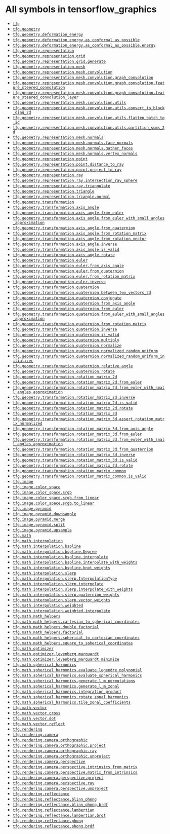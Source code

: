 # All symbols in tensorflow_graphics

*  <a href="./tfg.md"><code>tfg</code></a>
*  <a href="./tfg/geometry.md"><code>tfg.geometry</code></a>
*  <a href="./tfg/geometry/deformation_energy.md"><code>tfg.geometry.deformation_energy</code></a>
*  <a href="./tfg/geometry/deformation_energy/as_conformal_as_possible.md"><code>tfg.geometry.deformation_energy.as_conformal_as_possible</code></a>
*  <a href="./tfg/geometry/deformation_energy/as_conformal_as_possible/energy.md"><code>tfg.geometry.deformation_energy.as_conformal_as_possible.energy</code></a>
*  <a href="./tfg/geometry/representation.md"><code>tfg.geometry.representation</code></a>
*  <a href="./tfg/geometry/representation/grid.md"><code>tfg.geometry.representation.grid</code></a>
*  <a href="./tfg/geometry/representation/grid/generate.md"><code>tfg.geometry.representation.grid.generate</code></a>
*  <a href="./tfg/geometry/representation/mesh.md"><code>tfg.geometry.representation.mesh</code></a>
*  <a href="./tfg/geometry/representation/mesh/convolution.md"><code>tfg.geometry.representation.mesh.convolution</code></a>
*  <a href="./tfg/geometry/representation/mesh/convolution/graph_convolution.md"><code>tfg.geometry.representation.mesh.convolution.graph_convolution</code></a>
*  <a href="./tfg/geometry/representation/mesh/convolution/graph_convolution/feature_steered_convolution.md"><code>tfg.geometry.representation.mesh.convolution.graph_convolution.feature_steered_convolution</code></a>
*  <a href="./tfg/geometry/representation/mesh/convolution/graph_convolution/feature_steered_convolution_layer.md"><code>tfg.geometry.representation.mesh.convolution.graph_convolution.feature_steered_convolution_layer</code></a>
*  <a href="./tfg/geometry/representation/mesh/convolution/utils.md"><code>tfg.geometry.representation.mesh.convolution.utils</code></a>
*  <a href="./tfg/geometry/representation/mesh/convolution/utils/convert_to_block_diag_2d.md"><code>tfg.geometry.representation.mesh.convolution.utils.convert_to_block_diag_2d</code></a>
*  <a href="./tfg/geometry/representation/mesh/convolution/utils/flatten_batch_to_2d.md"><code>tfg.geometry.representation.mesh.convolution.utils.flatten_batch_to_2d</code></a>
*  <a href="./tfg/geometry/representation/mesh/convolution/utils/partition_sums_2d.md"><code>tfg.geometry.representation.mesh.convolution.utils.partition_sums_2d</code></a>
*  <a href="./tfg/geometry/representation/mesh/normals.md"><code>tfg.geometry.representation.mesh.normals</code></a>
*  <a href="./tfg/geometry/representation/mesh/normals/face_normals.md"><code>tfg.geometry.representation.mesh.normals.face_normals</code></a>
*  <a href="./tfg/geometry/representation/mesh/normals/gather_faces.md"><code>tfg.geometry.representation.mesh.normals.gather_faces</code></a>
*  <a href="./tfg/geometry/representation/mesh/normals/vertex_normals.md"><code>tfg.geometry.representation.mesh.normals.vertex_normals</code></a>
*  <a href="./tfg/geometry/representation/point.md"><code>tfg.geometry.representation.point</code></a>
*  <a href="./tfg/geometry/representation/point/distance_to_ray.md"><code>tfg.geometry.representation.point.distance_to_ray</code></a>
*  <a href="./tfg/geometry/representation/point/project_to_ray.md"><code>tfg.geometry.representation.point.project_to_ray</code></a>
*  <a href="./tfg/geometry/representation/ray.md"><code>tfg.geometry.representation.ray</code></a>
*  <a href="./tfg/geometry/representation/ray/intersection_ray_sphere.md"><code>tfg.geometry.representation.ray.intersection_ray_sphere</code></a>
*  <a href="./tfg/geometry/representation/ray/triangulate.md"><code>tfg.geometry.representation.ray.triangulate</code></a>
*  <a href="./tfg/geometry/representation/triangle.md"><code>tfg.geometry.representation.triangle</code></a>
*  <a href="./tfg/geometry/representation/triangle/normal.md"><code>tfg.geometry.representation.triangle.normal</code></a>
*  <a href="./tfg/geometry/transformation.md"><code>tfg.geometry.transformation</code></a>
*  <a href="./tfg/geometry/transformation/axis_angle.md"><code>tfg.geometry.transformation.axis_angle</code></a>
*  <a href="./tfg/geometry/transformation/axis_angle/from_euler.md"><code>tfg.geometry.transformation.axis_angle.from_euler</code></a>
*  <a href="./tfg/geometry/transformation/axis_angle/from_euler_with_small_angles_approximation.md"><code>tfg.geometry.transformation.axis_angle.from_euler_with_small_angles_approximation</code></a>
*  <a href="./tfg/geometry/transformation/axis_angle/from_quaternion.md"><code>tfg.geometry.transformation.axis_angle.from_quaternion</code></a>
*  <a href="./tfg/geometry/transformation/axis_angle/from_rotation_matrix.md"><code>tfg.geometry.transformation.axis_angle.from_rotation_matrix</code></a>
*  <a href="./tfg/geometry/transformation/axis_angle/from_rotation_vector.md"><code>tfg.geometry.transformation.axis_angle.from_rotation_vector</code></a>
*  <a href="./tfg/geometry/transformation/axis_angle/inverse.md"><code>tfg.geometry.transformation.axis_angle.inverse</code></a>
*  <a href="./tfg/geometry/transformation/axis_angle/is_valid.md"><code>tfg.geometry.transformation.axis_angle.is_valid</code></a>
*  <a href="./tfg/geometry/transformation/axis_angle/rotate.md"><code>tfg.geometry.transformation.axis_angle.rotate</code></a>
*  <a href="./tfg/geometry/transformation/euler.md"><code>tfg.geometry.transformation.euler</code></a>
*  <a href="./tfg/geometry/transformation/euler/from_axis_angle.md"><code>tfg.geometry.transformation.euler.from_axis_angle</code></a>
*  <a href="./tfg/geometry/transformation/euler/from_quaternion.md"><code>tfg.geometry.transformation.euler.from_quaternion</code></a>
*  <a href="./tfg/geometry/transformation/euler/from_rotation_matrix.md"><code>tfg.geometry.transformation.euler.from_rotation_matrix</code></a>
*  <a href="./tfg/geometry/transformation/euler/inverse.md"><code>tfg.geometry.transformation.euler.inverse</code></a>
*  <a href="./tfg/geometry/transformation/quaternion.md"><code>tfg.geometry.transformation.quaternion</code></a>
*  <a href="./tfg/geometry/transformation/quaternion/between_two_vectors_3d.md"><code>tfg.geometry.transformation.quaternion.between_two_vectors_3d</code></a>
*  <a href="./tfg/geometry/transformation/quaternion/conjugate.md"><code>tfg.geometry.transformation.quaternion.conjugate</code></a>
*  <a href="./tfg/geometry/transformation/quaternion/from_axis_angle.md"><code>tfg.geometry.transformation.quaternion.from_axis_angle</code></a>
*  <a href="./tfg/geometry/transformation/quaternion/from_euler.md"><code>tfg.geometry.transformation.quaternion.from_euler</code></a>
*  <a href="./tfg/geometry/transformation/quaternion/from_euler_with_small_angles_approximation.md"><code>tfg.geometry.transformation.quaternion.from_euler_with_small_angles_approximation</code></a>
*  <a href="./tfg/geometry/transformation/quaternion/from_rotation_matrix.md"><code>tfg.geometry.transformation.quaternion.from_rotation_matrix</code></a>
*  <a href="./tfg/geometry/transformation/quaternion/inverse.md"><code>tfg.geometry.transformation.quaternion.inverse</code></a>
*  <a href="./tfg/geometry/transformation/quaternion/is_valid.md"><code>tfg.geometry.transformation.quaternion.is_valid</code></a>
*  <a href="./tfg/geometry/transformation/quaternion/multiply.md"><code>tfg.geometry.transformation.quaternion.multiply</code></a>
*  <a href="./tfg/geometry/transformation/quaternion/normalize.md"><code>tfg.geometry.transformation.quaternion.normalize</code></a>
*  <a href="./tfg/geometry/transformation/quaternion/normalized_random_uniform.md"><code>tfg.geometry.transformation.quaternion.normalized_random_uniform</code></a>
*  <a href="./tfg/geometry/transformation/quaternion/normalized_random_uniform_initializer.md"><code>tfg.geometry.transformation.quaternion.normalized_random_uniform_initializer</code></a>
*  <a href="./tfg/geometry/transformation/quaternion/relative_angle.md"><code>tfg.geometry.transformation.quaternion.relative_angle</code></a>
*  <a href="./tfg/geometry/transformation/quaternion/rotate.md"><code>tfg.geometry.transformation.quaternion.rotate</code></a>
*  <a href="./tfg/geometry/transformation/rotation_matrix_2d.md"><code>tfg.geometry.transformation.rotation_matrix_2d</code></a>
*  <a href="./tfg/geometry/transformation/rotation_matrix_2d/from_euler.md"><code>tfg.geometry.transformation.rotation_matrix_2d.from_euler</code></a>
*  <a href="./tfg/geometry/transformation/rotation_matrix_2d/from_euler_with_small_angles_approximation.md"><code>tfg.geometry.transformation.rotation_matrix_2d.from_euler_with_small_angles_approximation</code></a>
*  <a href="./tfg/geometry/transformation/rotation_matrix_2d/inverse.md"><code>tfg.geometry.transformation.rotation_matrix_2d.inverse</code></a>
*  <a href="./tfg/geometry/transformation/rotation_matrix_2d/is_valid.md"><code>tfg.geometry.transformation.rotation_matrix_2d.is_valid</code></a>
*  <a href="./tfg/geometry/transformation/rotation_matrix_2d/rotate.md"><code>tfg.geometry.transformation.rotation_matrix_2d.rotate</code></a>
*  <a href="./tfg/geometry/transformation/rotation_matrix_3d.md"><code>tfg.geometry.transformation.rotation_matrix_3d</code></a>
*  <a href="./tfg/geometry/transformation/rotation_matrix_3d/assert_rotation_matrix_normalized.md"><code>tfg.geometry.transformation.rotation_matrix_3d.assert_rotation_matrix_normalized</code></a>
*  <a href="./tfg/geometry/transformation/rotation_matrix_3d/from_axis_angle.md"><code>tfg.geometry.transformation.rotation_matrix_3d.from_axis_angle</code></a>
*  <a href="./tfg/geometry/transformation/rotation_matrix_3d/from_euler.md"><code>tfg.geometry.transformation.rotation_matrix_3d.from_euler</code></a>
*  <a href="./tfg/geometry/transformation/rotation_matrix_3d/from_euler_with_small_angles_approximation.md"><code>tfg.geometry.transformation.rotation_matrix_3d.from_euler_with_small_angles_approximation</code></a>
*  <a href="./tfg/geometry/transformation/rotation_matrix_3d/from_quaternion.md"><code>tfg.geometry.transformation.rotation_matrix_3d.from_quaternion</code></a>
*  <a href="./tfg/geometry/transformation/rotation_matrix_3d/inverse.md"><code>tfg.geometry.transformation.rotation_matrix_3d.inverse</code></a>
*  <a href="./tfg/geometry/transformation/rotation_matrix_3d/is_valid.md"><code>tfg.geometry.transformation.rotation_matrix_3d.is_valid</code></a>
*  <a href="./tfg/geometry/transformation/rotation_matrix_3d/rotate.md"><code>tfg.geometry.transformation.rotation_matrix_3d.rotate</code></a>
*  <a href="./tfg/geometry/transformation/rotation_matrix_common.md"><code>tfg.geometry.transformation.rotation_matrix_common</code></a>
*  <a href="./tfg/geometry/transformation/rotation_matrix_common/is_valid.md"><code>tfg.geometry.transformation.rotation_matrix_common.is_valid</code></a>
*  <a href="./tfg/image.md"><code>tfg.image</code></a>
*  <a href="./tfg/image/color_space.md"><code>tfg.image.color_space</code></a>
*  <a href="./tfg/image/color_space/srgb.md"><code>tfg.image.color_space.srgb</code></a>
*  <a href="./tfg/image/color_space/srgb/from_linear.md"><code>tfg.image.color_space.srgb.from_linear</code></a>
*  <a href="./tfg/image/color_space/srgb/to_linear.md"><code>tfg.image.color_space.srgb.to_linear</code></a>
*  <a href="./tfg/image/pyramid.md"><code>tfg.image.pyramid</code></a>
*  <a href="./tfg/image/pyramid/downsample.md"><code>tfg.image.pyramid.downsample</code></a>
*  <a href="./tfg/image/pyramid/merge.md"><code>tfg.image.pyramid.merge</code></a>
*  <a href="./tfg/image/pyramid/split.md"><code>tfg.image.pyramid.split</code></a>
*  <a href="./tfg/image/pyramid/upsample.md"><code>tfg.image.pyramid.upsample</code></a>
*  <a href="./tfg/math.md"><code>tfg.math</code></a>
*  <a href="./tfg/math/interpolation.md"><code>tfg.math.interpolation</code></a>
*  <a href="./tfg/math/interpolation/bspline.md"><code>tfg.math.interpolation.bspline</code></a>
*  <a href="./tfg/math/interpolation/bspline/Degree.md"><code>tfg.math.interpolation.bspline.Degree</code></a>
*  <a href="./tfg/math/interpolation/bspline/interpolate.md"><code>tfg.math.interpolation.bspline.interpolate</code></a>
*  <a href="./tfg/math/interpolation/bspline/interpolate_with_weights.md"><code>tfg.math.interpolation.bspline.interpolate_with_weights</code></a>
*  <a href="./tfg/math/interpolation/bspline/knot_weights.md"><code>tfg.math.interpolation.bspline.knot_weights</code></a>
*  <a href="./tfg/math/interpolation/slerp.md"><code>tfg.math.interpolation.slerp</code></a>
*  <a href="./tfg/math/interpolation/slerp/InterpolationType.md"><code>tfg.math.interpolation.slerp.InterpolationType</code></a>
*  <a href="./tfg/math/interpolation/slerp/interpolate.md"><code>tfg.math.interpolation.slerp.interpolate</code></a>
*  <a href="./tfg/math/interpolation/slerp/interpolate_with_weights.md"><code>tfg.math.interpolation.slerp.interpolate_with_weights</code></a>
*  <a href="./tfg/math/interpolation/slerp/quaternion_weights.md"><code>tfg.math.interpolation.slerp.quaternion_weights</code></a>
*  <a href="./tfg/math/interpolation/slerp/vector_weights.md"><code>tfg.math.interpolation.slerp.vector_weights</code></a>
*  <a href="./tfg/math/interpolation/weighted.md"><code>tfg.math.interpolation.weighted</code></a>
*  <a href="./tfg/math/interpolation/weighted/interpolate.md"><code>tfg.math.interpolation.weighted.interpolate</code></a>
*  <a href="./tfg/math/math_helpers.md"><code>tfg.math.math_helpers</code></a>
*  <a href="./tfg/math/math_helpers/cartesian_to_spherical_coordinates.md"><code>tfg.math.math_helpers.cartesian_to_spherical_coordinates</code></a>
*  <a href="./tfg/math/math_helpers/double_factorial.md"><code>tfg.math.math_helpers.double_factorial</code></a>
*  <a href="./tfg/math/math_helpers/factorial.md"><code>tfg.math.math_helpers.factorial</code></a>
*  <a href="./tfg/math/math_helpers/spherical_to_cartesian_coordinates.md"><code>tfg.math.math_helpers.spherical_to_cartesian_coordinates</code></a>
*  <a href="./tfg/math/math_helpers/square_to_spherical_coordinates.md"><code>tfg.math.math_helpers.square_to_spherical_coordinates</code></a>
*  <a href="./tfg/math/optimizer.md"><code>tfg.math.optimizer</code></a>
*  <a href="./tfg/math/optimizer/levenberg_marquardt.md"><code>tfg.math.optimizer.levenberg_marquardt</code></a>
*  <a href="./tfg/math/optimizer/levenberg_marquardt/minimize.md"><code>tfg.math.optimizer.levenberg_marquardt.minimize</code></a>
*  <a href="./tfg/math/spherical_harmonics.md"><code>tfg.math.spherical_harmonics</code></a>
*  <a href="./tfg/math/spherical_harmonics/evaluate_legendre_polynomial.md"><code>tfg.math.spherical_harmonics.evaluate_legendre_polynomial</code></a>
*  <a href="./tfg/math/spherical_harmonics/evaluate_spherical_harmonics.md"><code>tfg.math.spherical_harmonics.evaluate_spherical_harmonics</code></a>
*  <a href="./tfg/math/spherical_harmonics/generate_l_m_permutations.md"><code>tfg.math.spherical_harmonics.generate_l_m_permutations</code></a>
*  <a href="./tfg/math/spherical_harmonics/generate_l_m_zonal.md"><code>tfg.math.spherical_harmonics.generate_l_m_zonal</code></a>
*  <a href="./tfg/math/spherical_harmonics/integration_product.md"><code>tfg.math.spherical_harmonics.integration_product</code></a>
*  <a href="./tfg/math/spherical_harmonics/rotate_zonal_harmonics.md"><code>tfg.math.spherical_harmonics.rotate_zonal_harmonics</code></a>
*  <a href="./tfg/math/spherical_harmonics/tile_zonal_coefficients.md"><code>tfg.math.spherical_harmonics.tile_zonal_coefficients</code></a>
*  <a href="./tfg/math/vector.md"><code>tfg.math.vector</code></a>
*  <a href="./tfg/math/vector/cross.md"><code>tfg.math.vector.cross</code></a>
*  <a href="./tfg/math/vector/dot.md"><code>tfg.math.vector.dot</code></a>
*  <a href="./tfg/math/vector/reflect.md"><code>tfg.math.vector.reflect</code></a>
*  <a href="./tfg/rendering.md"><code>tfg.rendering</code></a>
*  <a href="./tfg/rendering/camera.md"><code>tfg.rendering.camera</code></a>
*  <a href="./tfg/rendering/camera/orthographic.md"><code>tfg.rendering.camera.orthographic</code></a>
*  <a href="./tfg/rendering/camera/orthographic/project.md"><code>tfg.rendering.camera.orthographic.project</code></a>
*  <a href="./tfg/rendering/camera/orthographic/ray.md"><code>tfg.rendering.camera.orthographic.ray</code></a>
*  <a href="./tfg/rendering/camera/orthographic/unproject.md"><code>tfg.rendering.camera.orthographic.unproject</code></a>
*  <a href="./tfg/rendering/camera/perspective.md"><code>tfg.rendering.camera.perspective</code></a>
*  <a href="./tfg/rendering/camera/perspective/intrinsics_from_matrix.md"><code>tfg.rendering.camera.perspective.intrinsics_from_matrix</code></a>
*  <a href="./tfg/rendering/camera/perspective/matrix_from_intrinsics.md"><code>tfg.rendering.camera.perspective.matrix_from_intrinsics</code></a>
*  <a href="./tfg/rendering/camera/perspective/project.md"><code>tfg.rendering.camera.perspective.project</code></a>
*  <a href="./tfg/rendering/camera/perspective/ray.md"><code>tfg.rendering.camera.perspective.ray</code></a>
*  <a href="./tfg/rendering/camera/perspective/unproject.md"><code>tfg.rendering.camera.perspective.unproject</code></a>
*  <a href="./tfg/rendering/reflectance.md"><code>tfg.rendering.reflectance</code></a>
*  <a href="./tfg/rendering/reflectance/blinn_phong.md"><code>tfg.rendering.reflectance.blinn_phong</code></a>
*  <a href="./tfg/rendering/reflectance/blinn_phong/brdf.md"><code>tfg.rendering.reflectance.blinn_phong.brdf</code></a>
*  <a href="./tfg/rendering/reflectance/lambertian.md"><code>tfg.rendering.reflectance.lambertian</code></a>
*  <a href="./tfg/rendering/reflectance/lambertian/brdf.md"><code>tfg.rendering.reflectance.lambertian.brdf</code></a>
*  <a href="./tfg/rendering/reflectance/phong.md"><code>tfg.rendering.reflectance.phong</code></a>
*  <a href="./tfg/rendering/reflectance/phong/brdf.md"><code>tfg.rendering.reflectance.phong.brdf</code></a>